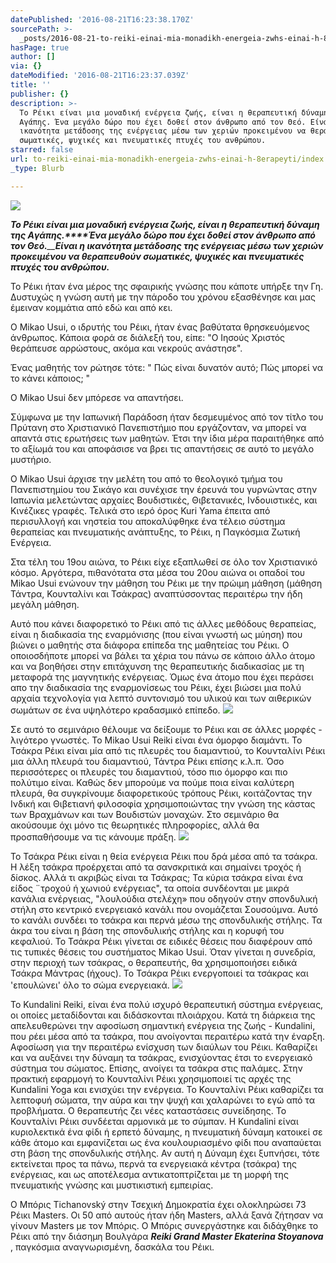 ```yaml
---
datePublished: '2016-08-21T16:23:38.170Z'
sourcePath: >-
  _posts/2016-08-21-to-reiki-einai-mia-monadikh-energeia-zwhs-einai-h-8erapeyti.md
hasPage: true
author: []
via: {}
dateModified: '2016-08-21T16:23:37.039Z'
title: ''
publisher: {}
description: >-
  Το Ρέικι είναι μια μοναδική ενέργεια ζωής, είναι η θεραπευτική δύναμη της
  Aγάπης. Ένα μεγάλο δώρο που έχει δοθεί στον άνθρωπο από τον Θεό. Είναι η
  ικανότητα μετάδοσης της ενέργειας μέσω των χεριών προκειμένου να θεραπευθούν
  σωματικές, ψυχικές και πνευματικές πτυχές του ανθρώπου.
starred: false
url: to-reiki-einai-mia-monadikh-energeia-zwhs-einai-h-8erapeyti/index.html
_type: Blurb

---
```

![](https://the-grid-user-content.s3-us-west-2.amazonaws.com/bd5fcee5-c2f8-4e18-a6a1-1db65a0624ea.jpg)

_**Το Ρέικι είναι μια μοναδική ενέργεια ζωής, είναι η θεραπευτική δύναμη της Aγάπης.****Ένα μεγάλο δώρο που έχει δοθεί στον άνθρωπο από τον Θεό.**__**Είναι η ικανότητα μετάδοσης της ενέργειας μέσω των χεριών προκειμένου να θεραπευθούν σωματικές, ψυχικές και πνευματικές πτυχές του ανθρώπου.**_

To Ρέικι ήταν ένα μέρος της σφαιρικής γνώσης που κάποτε υπήρξε την Γη. Δυστυχώς η γνώση αυτή με την πάροδο του χρόνου εξασθένησε και μας έμειναν κομμάτια από εδώ και από κει.

Ο Mikao Usui, ο ιδρυτής του Ρέικι, ήταν ένας βαθύτατα θρησκευόμενος άνθρωπος. Κάποια φορά σε διάλεξή του, είπε: "Ο Ιησούς Χριστός θεράπευσε αρρώστους, ακόμα και νεκρούς ανάστησε".

Ένας μαθητής τον ρώτησε τότε: " Πώς είναι δυνατόν αυτό; Πώς μπορεί να το κάνει κάποιος; "

Ο Mikao Usui δεν μπόρεσε να απαντήσει.

Σύμφωνα με την Ιαπωνική Παράδοση ήταν δεσμευμένος από τον τίτλο του Πρύτανη στο Χριστιανικό Πανεπιστήμιο που εργάζονταν, να μπορεί να απαντά στις ερωτήσεις των μαθητών. Έτσι την ίδια μέρα παραιτήθηκε από το αξίωμά του και αποφάσισε να βρει τις απαντήσεις σε αυτό το μεγάλο μυστήριο.

Ο Mikao Usui άρχισε την μελέτη του από το θεολογικό τμήμα του Πανεπιστημίου του Σικάγο και συνέχισε την έρευνά του γυρνώντας στην Ιαπωνία μελετώντας αρχαίες Βουδιστικές, Θιβετανικές, Ινδουιστικές, και Κινέζικες γραφές. Τελικά στο ιερό όρος Kuri Yama έπειτα από περισυλλογή και νηστεία του αποκαλύφθηκε ένα τέλειο σύστημα θεραπείας και πνευματικής ανάπτυξης, το Ρέικι, η Παγκόσμια Ζωτική Ενέργεια.

Στα τέλη του 19ου αιώνα, το Ρέικι είχε εξαπλωθεί σε όλο τον Χριστιανικό κόσμο. Αργότερα, πιθανότατα στα μέσα του 20ου αιώνα οι οπαδοί του Mikao Usui ενώνουν την μάθηση του Ρέικι με την πρώιμη μάθηση (μάθηση Τάντρα, Κουνταλίνι και Τσάκρας) αναπτύσσοντας περαιτέρω την ήδη μεγάλη μάθηση.

Αυτό που κάνει διαφορετικό το Ρέικι από τις άλλες μεθόδους θεραπείας, είναι η διαδικασία της εναρμόνισης (που είναι γνωστή ως μύηση) που βιώνει ο μαθητής στα διάφορα επίπεδα της μαθητείας του Ρέικι. Ο οποιοσδήποτε μπορεί να βάλει τα χέρια του πάνω σε κάποιο άλλο άτομο και να βοηθήσει στην επιτάχυνση της θεραπευτικής διαδικασίας με τη μεταφορά της μαγνητικής ενέργειας. Όμως ένα άτομο που έχει περάσει απο την διαδικασία της εναρμονίσεως του Ρέικι, έχει βιώσει μια πολύ αρχαία τεχνολογία για λεπτό συντονισμό του υλικού και των αιθερικών σωμάτων σε ένα υψηλότερο κραδασμικό επίπεδο.
![](https://the-grid-user-content.s3-us-west-2.amazonaws.com/a6ab8e2d-bf8e-4ea2-8937-d58548af0529.jpg)

Σε αυτό το σεμινάριο θέλουμε να δείξουμε το Ρέικι και σε άλλες μορφές - λιγότερο γνωστές. Το Mikao Usui Reiki είναι ένα όμορφο διαμάντι. Το Τσάκρα Ρέικι είναι μία από τις πλευρές του διαμαντιού, το Κουνταλίνι Ρέικι μια άλλη πλευρά του διαμαντιού, Τάντρα Ρέικι επίσης κ.λ.π. Όσο περισσότερες οι πλευρές του διαμαντιού, τόσο πιο όμορφο και πιο πολύτιμο είναι. Καθώς δεν μπορούμε να πούμε ποια είναι καλύτερη πλευρά, θα συγκρίνουμε διαφορετικούς τρόπους Ρέικι, κοιτάζοντας την Ινδική και Θιβετιανή φιλοσοφία χρησιμοποιώντας την γνώση της κάστας των Βραχμάνων και των Βουδιστών μοναχών. Στο σεμινάριο θα ακούσουμε όχι μόνο τις θεωρητικές πληροφορίες, αλλά θα προσπαθήσουμε να τις κάνουμε πράξη.
![](https://the-grid-user-content.s3-us-west-2.amazonaws.com/e9474a79-4c2b-4075-9b5b-ea2a82245716.jpg)

Το Τσάκρα Ρέικι είναι η θεία ενέργεια Ρέικι που δρά μέσα από τα τσάκρα. Η λέξη τσάκρα προέρχεται από τα σανσκριτικά και σημαίνει τροχός ή δίσκος. Αλλά τι ακριβώς είναι τα Τσάκρας; Τα κύρια τσάκρα είναι ένα είδος ¨τροχού ή χωνιού ενέργειας", τα οποία συνδέονται με μικρά κανάλια ενέργειας, "λουλούδια στελέχη» που οδηγούν στην σπονδυλική στήλη στο κεντρικό ενεργειακό κανάλι που ονομάζεται Σουσούμνα. Αυτό το κανάλι συνδέει το τσάκρα και περνά μέσω της σπονδυλικής στήλης. Τα άκρα του είναι η βάση της σπονδυλικής στήλης και η κορυφή του κεφαλιού. Το Τσάκρα Ρέικι γίνεται σε ειδικές θέσεις που διαφέρουν από τις τυπικές θέσεις του συστήματος Mikao Usui. Όταν γίνεται η συνεδρία, στην περιοχή των τσάκρας, ο θεραπευτής, θα χρησιμοποιήσει ειδικά Τσάκρα Μάντρας (ήχους). Το Τσάκρα Ρέικι ενεργοποιεί τα τσάκρας και 'επουλώνει' όλο το σώμα ενεργειακά.
![](https://the-grid-user-content.s3-us-west-2.amazonaws.com/cee4d61f-c0fa-4970-8e4c-87d2d9823a02.jpg)

Το Kundalini Reiki, είναι ένα πολύ ισχυρό θεραπευτική σύστημα ενέργειας, οι οποίες μεταδίδονται και διδάσκονται πλοιάρχου. Κατά τη διάρκεια της απελευθερώνει την αφοσίωση σημαντική ενέργεια της ζωής - Kundalini, που ρέει μέσα από τα τσάκρα, που ανοίγονται περαιτέρω κατά την έναρξη. Αφοσίωση για την περαιτέρω ενίσχυση των διαύλων του Ρέικι. Καθαρίζει και να αυξάνει την δύναμη τα τσάκρας, ενισχύοντας έτσι το ενεργειακό σύστημα του σώματος. Επίσης, ανοίγει τα τσάκρα στις παλάμες. Στην πρακτική εφαρμογή το Κουνταλίνι Ρέικι χρησιμοποιεί τις αρχές της Kundalini Yoga και ενισχύει την ενέργεια. Το Κουνταλίνι Ρέικι καθαρίζει τα λεπτοφυή σώματα, την αύρα και την ψυχή και χαλαρώνει το εγώ από τα προβλήματα. Ο θεραπευτής ζει νέες καταστάσεις συνείδησης. Το Κουνταλίνι Ρέικι συνδέεται αρμονικά με το σύμπαν. Η Kundalini είναι κυριολεκτικά ένα φίδι ή ερπετό δύναμης, η πνευματική δύναμη κατοικεί σε κάθε άτομο και εμφανίζεται ως ένα κουλουριασμένο φίδι που αναπαύεται στη βάση της σπονδυλικής στήλης. Αν αυτή η Δύναμη έχει ξυπνήσει, τότε εκτείνεται προς τα πάνω, περνά τα ενεργειακά κέντρα (τσάκρα) της ενέργειας, και ως αποτέλεσμα αντικατοπτρίζεται με τη μορφή της πνευματικής γνώσης και μυστικιστική εμπειρίας.

O Μπόρις Tichanovský στην Τσεχική Δημοκρατία έχει ολοκληρώσει 73 Ρέικι Masters. Οι 50 από αυτούς ήταν ήδη Masters, αλλά ξανά ζήτησαν να γίνουν Masters με τον Μπόρις. Ο Μπόρις συνεργάστηκε και διδάχθηκε το Ρέικι από την διάσημη Βουλγάρα _**Reiki Grand Master Ekaterina Stoyanova**_ , παγκόσμια αναγνωρισμένη, δασκάλα του Ρέικι.